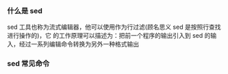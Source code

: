 ### 什么是 sed

sed 工具也称为流式编辑器，他可以使用作为行过滤(顾名思义 sed 是按照行查找进行操作的)，它
的工作原理可以描述为：把前一个程序的输出引入到 sed 的输入，经过一系列编辑命令转换为另外一种格式输出

### sed 常见命令

### 
